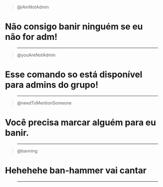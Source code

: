 > @iAmNotAdmin

# Não consigo banir ninguém se eu não for adm!

> ---

> @youAreNotAdmin

# Esse comando so está disponível para admins do grupo!

> ---

> @needToMentionSomeone

# Você precisa marcar alguém para eu banir.

> ---

> @banning

# Hehehehe ban-hammer vai cantar

> ---
